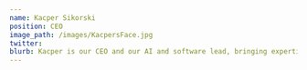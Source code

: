 ```yaml
---
name: Kacper Sikorski
position: CEO
image_path: /images/KacpersFace.jpg
twitter: 
blurb: Kacper is our CEO and our AI and software lead, bringing expertise in machine learning algorithms.
---
```


